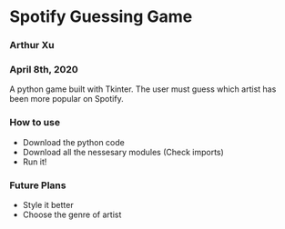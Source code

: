 # Spotify Guessing Game

### Arthur Xu
### April 8th, 2020

A python game built with Tkinter. The user must guess which artist has been more popular on Spotify.

### How to use

* Download the python code
* Download all the nessesary modules (Check imports)
* Run it!

### Future Plans

* Style it better
* Choose the genre of artist
